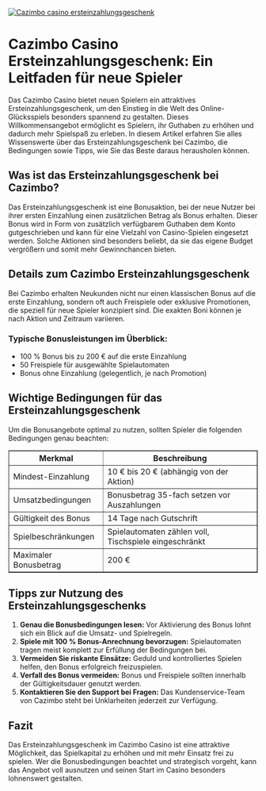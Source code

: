 [![Cazimbo casino ersteinzahlungsgeschenk](https://123-caf.pages.dev/gitsignup.png)](https://vrmoo.ru/Bt82HjjY)

<h1>Cazimbo Casino Ersteinzahlungsgeschenk: Ein Leitfaden für neue Spieler</h1>  <p>Das Cazimbo Casino bietet neuen Spielern ein attraktives Ersteinzahlungsgeschenk, um den Einstieg in die Welt des Online-Glücksspiels besonders spannend zu gestalten. Dieses Willkommensangebot ermöglicht es Spielern, ihr Guthaben zu erhöhen und dadurch mehr Spielspaß zu erleben. In diesem Artikel erfahren Sie alles Wissenswerte über das Ersteinzahlungsgeschenk bei Cazimbo, die Bedingungen sowie Tipps, wie Sie das Beste daraus herausholen können.</p>  <h2>Was ist das Ersteinzahlungsgeschenk bei Cazimbo?</h2>  <p>Das Ersteinzahlungsgeschenk ist eine Bonusaktion, bei der neue Nutzer bei ihrer ersten Einzahlung einen zusätzlichen Betrag als Bonus erhalten. Dieser Bonus wird in Form von zusätzlich verfügbarem Guthaben dem Konto gutgeschrieben und kann für eine Vielzahl von Casino-Spielen eingesetzt werden. Solche Aktionen sind besonders beliebt, da sie das eigene Budget vergrößern und somit mehr Gewinnchancen bieten.</p>  <h2>Details zum Cazimbo Ersteinzahlungsgeschenk</h2>  <p>Bei Cazimbo erhalten Neukunden nicht nur einen klassischen Bonus auf die erste Einzahlung, sondern oft auch Freispiele oder exklusive Promotionen, die speziell für neue Spieler konzipiert sind. Die exakten Boni können je nach Aktion und Zeitraum variieren.</p>  <h3>Typische Bonusleistungen im Überblick:</h3>  <ul>   <li>100 % Bonus bis zu 200 € auf die erste Einzahlung</li>   <li>50 Freispiele für ausgewählte Spielautomaten</li>   <li>Bonus ohne Einzahlung (gelegentlich, je nach Promotion)</li> </ul>  <h2>Wichtige Bedingungen für das Ersteinzahlungsgeschenk</h2>  <p>Um die Bonusangebote optimal zu nutzen, sollten Spieler die folgenden Bedingungen genau beachten:</p>  <table border="1" cellpadding="8" cellspacing="0">   <thead>     <tr>       <th>Merkmal</th>       <th>Beschreibung</th>     </tr>   </thead>   <tbody>     <tr>       <td>Mindest-Einzahlung</td>       <td>10 € bis 20 € (abhängig von der Aktion)</td>     </tr>     <tr>       <td>Umsatzbedingungen</td>       <td>Bonusbetrag 35-fach setzen vor Auszahlungen</td>     </tr>     <tr>       <td>Gültigkeit des Bonus</td>       <td>14 Tage nach Gutschrift</td>     </tr>     <tr>       <td>Spielbeschränkungen</td>       <td>Spielautomaten zählen voll, Tischspiele eingeschränkt</td>     </tr>     <tr>       <td>Maximaler Bonusbetrag</td>       <td>200 €</td>     </tr>   </tbody> </table>  <h2>Tipps zur Nutzung des Ersteinzahlungsgeschenks</h2>  <ol>   <li><strong>Genau die Bonusbedingungen lesen:</strong> Vor Aktivierung des Bonus lohnt sich ein Blick auf die Umsatz- und Spielregeln.</li>   <li><strong>Spiele mit 100 % Bonus-Anrechnung bevorzugen:</strong> Spielautomaten tragen meist komplett zur Erfüllung der Bedingungen bei.</li>   <li><strong>Vermeiden Sie riskante Einsätze:</strong> Geduld und kontrolliertes Spielen helfen, den Bonus erfolgreich freizuspielen.</li>   <li><strong>Verfall des Bonus vermeiden:</strong> Bonus und Freispiele sollten innerhalb der Gültigkeitsdauer genutzt werden.</li>   <li><strong>Kontaktieren Sie den Support bei Fragen:</strong> Das Kundenservice-Team von Cazimbo steht bei Unklarheiten jederzeit zur Verfügung.</li> </ol>  <h2>Fazit</h2>  <p>Das Ersteinzahlungsgeschenk im Cazimbo Casino ist eine attraktive Möglichkeit, das Spielkapital zu erhöhen und mit mehr Einsatz frei zu spielen. Wer die Bonusbedingungen beachtet und strategisch vorgeht, kann das Angebot voll ausnutzen und seinen Start im Casino besonders lohnenswert gestalten.</p>